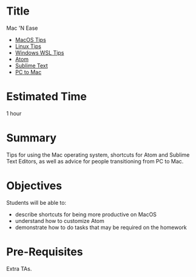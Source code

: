 # Title
Mac 'N Ease
- [MacOS Tips](https://github.com/wyncode/student-resources/blob/master/mac_n_ease/mac_os_tips.md)
- [Linux Tips](https://github.com/wyncode/student-resources/blob/master/mac_n_ease/linux_chill.md)
- [Windows WSL Tips](https://github.com/wyncode/student-resources/blob/master/mac_n_ease/win10_wsl.md)
- [Atom](https://github.com/wyncode/student-resources/blob/master/mac_n_ease/atom_instructions.md)
- [Sublime Text](https://github.com/wyncode/student-resources/blob/master/mac_n_ease/sublime_instructions.md)
- [PC to Mac](https://github.com/wyncode/student-resources/blob/master/mac_n_ease/windows_to_mac.md)

# Estimated Time
1 hour

# Summary
Tips for using the Mac operating system, shortcuts for Atom and Sublime Text Editors, as well as advice for people transitioning from PC to Mac.

# Objectives
Students will be able to:
- describe shortcuts for being more productive on MacOS
- understand how to customize Atom
- demonstrate how to do tasks that may be required on the homework

# Pre-Requisites
Extra TAs.
